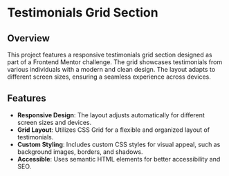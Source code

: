 # Testimonials Grid Section

## Overview

This project features a responsive testimonials grid section designed as part of a Frontend Mentor challenge. The grid showcases testimonials from various individuals with a modern and clean design. The layout adapts to different screen sizes, ensuring a seamless experience across devices.

## Features

- **Responsive Design**: The layout adjusts automatically for different screen sizes and devices.
- **Grid Layout**: Utilizes CSS Grid for a flexible and organized layout of testimonials.
- **Custom Styling**: Includes custom CSS styles for visual appeal, such as background images, borders, and shadows.
- **Accessible**: Uses semantic HTML elements for better accessibility and SEO.
